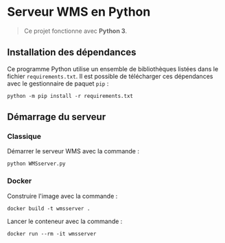 # Serveur WMS en Python

> Ce projet fonctionne avec **Python 3**.

 ## Installation des dépendances

Ce programme Python utilise un ensemble de bibliothèques listées dans le fichier `requirements.txt`. Il est possible de télécharger ces dépendances avec le gestionnaire de paquet `pip` :

```shell
python -m pip install -r requirements.txt
```

## Démarrage du serveur

### Classique

Démarrer le serveur WMS avec la commande :

```shell
python WMSserver.py
```

### Docker

Construire l'image avec la commande :

```shell
docker build -t wmsserver .
```

Lancer le conteneur avec la commande :

```shell
docker run --rm -it wmsserver
```

